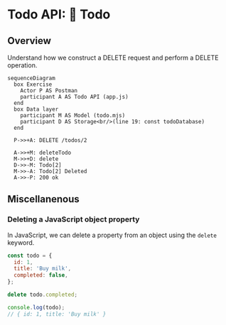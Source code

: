 # Todo API: 👋 Todo

## Overview

Understand how we construct a DELETE request and perform a DELETE operation.

```mermaid
sequenceDiagram
  box Exercise
    Actor P AS Postman
    participant A AS Todo API (app.js)
  end
  box Data layer
    participant M AS Model (todo.mjs)
    participant D AS Storage<br/>(line 19: const todoDatabase)
  end

  P->>+A: DELETE /todos/2

  A->>+M: deleteTodo
  M->>+D: delete
  D->>-M: Todo[2]
  M->>-A: Todo[2] Deleted
  A->>-P: 200 ok
```

## Miscellanenous

### Deleting a JavaScript object property

In JavaScript, we can delete a property from an object using the `delete` keyword.

```js
const todo = {
  id: 1,
  title: 'Buy milk',
  completed: false,
};

delete todo.completed;

console.log(todo);
// { id: 1, title: 'Buy milk' }
```
